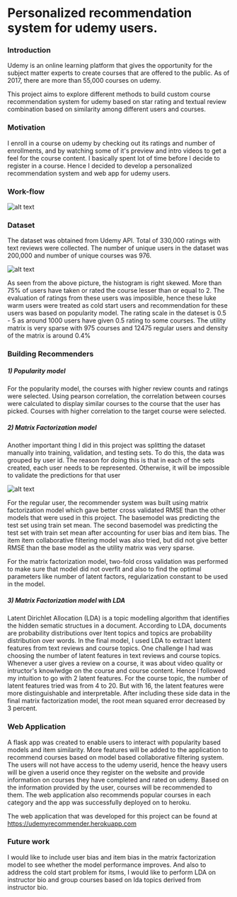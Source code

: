# Personalized recommendation system for udemy users.

### Introduction 
Udemy is an online learning platform that gives the opportunity for the subject matter experts to create courses that are offered to the public. As of 2017, there are more than 55,000 courses on udemy. 

This project aims to explore different methods to build custom course recommendation system for udemy based on star rating and textual review combination based on similarity among different users and courses. 

### Motivation
I enroll in a course on udemy by checking out its ratings and number of enrollments, and by watching some of it's preview and intro videos to get a feel for the course content. I basically spent lot of time before I decide to register in a course. Hence I decided to develop a personalized recommendation system and web app for udemy users.

### Work-flow

![alt text](https://user-images.githubusercontent.com/12536060/30229086-564c488e-9495-11e7-84d3-a6e495254834.png)

### Dataset
The dataset was obtained from Udemy API. Total of 330,000 ratings with text reviews were collected. The number of unique users in the dataset was 200,000 and number of unique courses was 976. 

![alt text](https://user-images.githubusercontent.com/12536060/30229388-90cf92b2-9496-11e7-889f-432134ae2c3f.png)

As seen from the above picture, the histogram is right skewed. More than 75% of users have taken or rated the course lesser than or equal to 2. The evaluation of ratings from these users was imposiible, hence these luke warm users were treated as cold start users and recommendation for these users was based on popularity model. 
The rating scale in the dateset is 0.5 - 5 as around 1000 users have given 0.5 rating to some courses. The utility matrix is very sparse with 975 courses and 12475 regular users and density of the matrix is around 0.4%

### Building Recommenders
##### 1) Popularity model
For the popularity model, the courses with higher review counts and ratings were selected. Using pearson correlation, the correlation between courses were calculated to display similar courses to the course that the user has picked. Courses with higher correlation to the target course were selected.

##### 2) Matrix Factorization model
Another important thing I did in this project was splitting the dataset manually into training, validation, and testing sets. To do this, the data was grouped by user id. The reason for doing this is that in each of the sets created, each user needs to be represented. Otherwise, it will be impossible to validate the predictions for that user

![alt text](https://user-images.githubusercontent.com/12536060/30230726-57443a74-949c-11e7-9b7a-717323d2f6fb.png)

For the regular user, the recommender system was built using matrix factorization model which gave better cross validated RMSE than the other models that were used in this project. The basemodel was predicting the test set using train set mean. The second basemodel was predicting the test set with train set mean after accounting for user bias and item bias. The item item collaborative filtering model was also tried, but did not give better RMSE than the base model as the utility matrix was very sparse.

For the matrix factorization model, two-fold cross validation was performed to make sure that model did not overfit and also to find the optimal parameters like number of latent factors, regularization constant to be used in the model.

##### 3) Matrix Factorization model with LDA
Latent Dirichlet Allocation (LDA) is a topic modelling algorithm that identifies the hidden sematic structues in a document.
According to LDA, documents are probability distributions over ltent topics and topics are probability distribution over words.  In the final model, I used LDA to extract latent features from text reviews and course topics. One challenge I had was choosing the number of latent features in text reviews and course topics. Whenever a user gives a review on a course, it was about video quality or intructor's knowlwdge on the course and course content. Hence I followed my intuition to go with 2 latent features. For the course topic, the number of latent features tried was from 4 to 20. But with 16, the latent features were more distinguishable and interpretable. After including these side data in the final matrix factorization model, the root mean squared error decreased by 3 percent. 

### Web Application
A flask app was created to enable users to interact with popularity based models and item similarity. More features will be added to the application to recommend courses based on model based collaborative filtering system. The users will not have access to the udemy userid, hence the heavy users will be given a userid once they register on the website and provide information on courses they have completed and rated on udemy. Based on the information provided by the user, courses will be recommended to them. The web application also recommends popular courses in each category and the app was successfully deployed on to heroku.

The web application that was developed for this project can be found at https://udemyrecommender.herokuapp.com

### Future work
I would like to include user bias and item bias in the matrix factorization model to see whether the model performance improves. And also to address the cold start problem for itsms, I would like to perform LDA on instructor bio and group courses based on lda topics derived from instructor bio.

